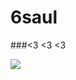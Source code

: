 
# 6saul

###<3 <3 <3


<img src="https://biographyvibe.com/wp-content/uploads/2021/08/Little-Tina.jpg">
